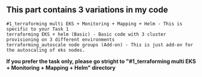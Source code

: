 ## This part contains 3 variations in my code
```
#1_terraforming multi EKS + Monitoring + Mapping + Helm - This is specific to your Task 1
terraforming EKS + helm (Basic) - Basic code with 3 cluster provisioning on 3 different environments
terraforming_autoscale node groups (Add-on) - This is just add-on for the autoscaling of eks nodes.
```

**If you prefer the task only, please go stright to "#1_terraforming multi EKS + Monitoring + Mapping + Helm" directory**
